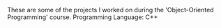 These are some of the projects I worked on during the 'Object-Oriented Programming' course.
Programming Language: C++
